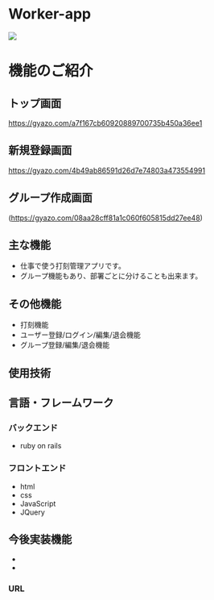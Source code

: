 
# Worker-app

![](https://pixabay.com/get/57e2d54a4c56ac14f6d1867dda353678153fd7e65559714b_1920.jpg?attachment=)

# 機能のご紹介
## トップ画面
  https://gyazo.com/a7f167cb60920889700735b450a36ee1

## 新規登録画面
  https://gyazo.com/4b49ab86591d26d7e74803a473554991

## グループ作成画面
  (https://gyazo.com/08aa28cff81a1c060f605815dd27ee48)

## 主な機能
- 仕事で使う打刻管理アプリです。
- グループ機能もあり、部署ごとに分けることも出来ます。

## その他機能
- 打刻機能
- ユーザー登録/ログイン/編集/退会機能
- グループ登録/編集/退会機能

## 使用技術

## 言語・フレームワーク
### バックエンド
- ruby on rails

### フロントエンド
- html
- css
- JavaScript
- JQuery

## 今後実装機能
- 
- 

### URL